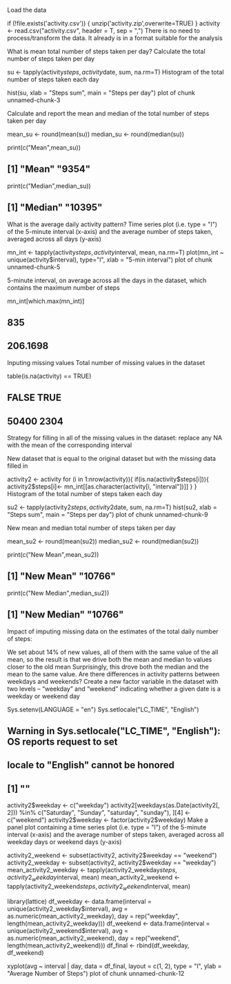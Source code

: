 Load the data

if (!file.exists('activity.csv')) {
  unzip('activity.zip',overwrite=TRUE)
}
activity <- read.csv("activity.csv", header = T, sep = ",")
There is no need to process/transform the data. It already is in a format suitable for the analysis

What is mean total number of steps taken per day?
Calculate the total number of steps taken per day

su <- tapply(activity$steps, activity$date, sum, na.rm=T)
Histogram of the total number of steps taken each day

hist(su, xlab = "Steps sum", main = "Steps per day")
plot of chunk unnamed-chunk-3

Calculate and report the mean and median of the total number of steps taken per day

mean_su <- round(mean(su))
median_su <- round(median(su))

print(c("Mean",mean_su))
## [1] "Mean" "9354"
print(c("Median",median_su))
## [1] "Median" "10395"
What is the average daily activity pattern?
Time series plot (i.e. type = "l") of the 5-minute interval (x-axis) and the average number of steps taken, averaged across all days (y-axis)

mn_int <- tapply(activity$steps, activity$interval, mean, na.rm=T)
plot(mn_int ~ unique(activity$interval), type="l", xlab = "5-min interval")
plot of chunk unnamed-chunk-5

5-minute interval, on average across all the days in the dataset, which contains the maximum number of steps

mn_int[which.max(mn_int)]
##      835 
## 206.1698
Inputing missing values
Total number of missing values in the dataset

table(is.na(activity) == TRUE)
## 
## FALSE  TRUE 
## 50400  2304
Strategy for filling in all of the missing values in the dataset: replace any NA with the mean of the corresponding interval

New dataset that is equal to the original dataset but with the missing data filled in

activity2 <- activity
for (i in 1:nrow(activity)){
    if(is.na(activity$steps[i])){
        activity2$steps[i]<- mn_int[[as.character(activity[i, "interval"])]]
    }
}
Histogram of the total number of steps taken each day

su2 <- tapply(activity2$steps, activity2$date, sum, na.rm=T)
hist(su2, xlab = "Steps sum", main = "Steps per day")
plot of chunk unnamed-chunk-9

New mean and median total number of steps taken per day

mean_su2 <- round(mean(su2))
median_su2 <- round(median(su2))

print(c("New Mean",mean_su2))
## [1] "New Mean" "10766"
print(c("New Median",median_su2))
## [1] "New Median" "10766"
Impact of imputing missing data on the estimates of the total daily number of steps:

We set about 14% of new values, all of them with the same value of the all mean, so the result is that we drive both the mean and median to values closer to the old mean
Surprisingly, this drove both the median and the mean to the same value.
Are there differences in activity patterns between weekdays and weekends?
Create a new factor variable in the dataset with two levels – “weekday” and “weekend” indicating whether a given date is a weekday or weekend day

Sys.setenv(LANGUAGE = "en")
Sys.setlocale("LC_TIME", "English")
## Warning in Sys.setlocale("LC_TIME", "English"): OS reports request to set
## locale to "English" cannot be honored
## [1] ""
activity2$weekday <- c("weekday")
activity2[weekdays(as.Date(activity2[, 2])) %in% c("Saturday", "Sunday", "saturday", "sunday"), ][4] <- c("weekend")
activity2$weekday <- factor(activity2$weekday)
Make a panel plot containing a time series plot (i.e. type = "l") of the 5-minute interval (x-axis) and the average number of steps taken, averaged across all weekday days or weekend days (y-axis)

activity2_weekend <- subset(activity2, activity2$weekday == "weekend")
activity2_weekday <- subset(activity2, activity2$weekday == "weekday")
mean_activity2_weekday <- tapply(activity2_weekday$steps, activity2_weekday$interval, mean)
mean_activity2_weekend <- tapply(activity2_weekend$steps, activity2_weekend$interval, mean)

library(lattice)
df_weekday <- data.frame(interval = unique(activity2_weekday$interval), avg = as.numeric(mean_activity2_weekday), day = rep("weekday", length(mean_activity2_weekday)))
df_weekend <- data.frame(interval = unique(activity2_weekend$interval), avg = as.numeric(mean_activity2_weekend), day = rep("weekend", length(mean_activity2_weekend)))
df_final <- rbind(df_weekday, df_weekend)

xyplot(avg ~ interval | day, data = df_final, layout = c(1, 2), type = "l", ylab = "Average Number of Steps")
plot of chunk unnamed-chunk-12
